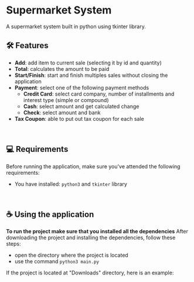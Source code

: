 # Supermarket System
A supermarket system built in python using tkinter library.

## 🛠️ Features

- **Add**: add item to current sale (selecting it by id and quantity)
- **Total**: calculates the amount to be paid 
- **Start/Finish**: start and finish multiples sales without closing the application
- **Payment**: select one of the following payment methods
    - **Credit Card**: select card company, number of installments and interest type (simple or compound)
    - **Cash**: select amount and get calculated change
    - **Check**: select amount and bank
- **Tax Coupon**: able to put out tax coupon for each sale

<br>

## 💻 Requirements

Before running the application, make sure you've attended the following requirements:

- You have installed: `python3` and `tkinter` library
<br>

## ☕ Using the application
**To run the project make sure that you installed all the dependencies**
After downloading the project and installing the dependencies, follow these steps:

- open the directory where the project is located
- use the command `python3 main.py`

If the project is located at "Downloads" directory, here is an example:



